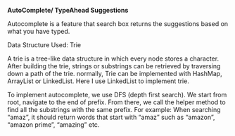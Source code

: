 **AutoComplete/ TypeAhead Suggestions**

Autocomplete is a feature that search box returns the suggestions based on what you have typed.

Data Structure Used: Trie

A trie is a tree-like data structure in which every node stores a character. After building the trie, strings or substrings can be retrieved by traversing down a path of the trie. normally, Trie can be implemented with HashMap, ArrayList or LinkedList. Here I use LinkedList to implement trie.

To implement autocomplete, we use DFS (depth first search). We start from root, navigate to the end of prefix. From there, we call the helper method to find all the substrings with the same prefix. For example: When searching “amaz”, it should return words that start with “amaz” such as “amazon”, “amazon prime”, “amazing” etc.
